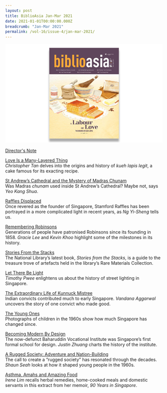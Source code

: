 ```yaml
---
layout: post
title: BiblioAsia Jan-Mar 2021
date: 2021-01-01T00:00:00.000Z
breadcrumb: "Jan-Mar 2021"
permalink: /vol-16/issue-4/jan-mar-2021/
---
```


<img src="/images/Vol-16-issue-4/landing/Vol16_Iss4.jpg">

[Director's Note](/vol-16/issue-4/jan-mar-2021/director-note)

[Love Is a Many-Layered Thing](/vol-16/issue-4/jan-mar-2021/kueh-lapis)<br>*Christopher Tan* delves into the origins and history of *kueh lapis legit*, a cake famous for its exacting recipe.

[St Andrew’s Cathedral and the Mystery of Madras Chunam](/vol-16/issue-4/jan-mar-2021/st-andrew-cathedral)<br>Was Madras *chunam* used inside St Andrew’s Cathedral? Maybe not, says *Yeo Kang Shua*.

[Raffles Displaced](/vol-16/issue-4/jan-mar-2021/raffles)<br>Once revered as the founder of Singapore, Stamford Raffles has been portrayed in a more complicated light in recent years, as *Ng Yi-Sheng* tells us. 

[Remembering Robinsons](/vol-16/issue-4/jan-mar-2021/robinsons)<br>Generations of people have patronised Robinsons since its founding in 1858. *Gracie Lee* and *Kevin Khoo* highlight some of the milestones in its history.

[Stories From the Stacks](/vol-16/issue-4/jan-mar-2021/stacks)<br>The National Library’s latest book, *Stories from the Stacks*, is a guide to the treasure trove of artefacts held in the library’s Rare Materials Collection.

[Let There Be Light](/vol-16/issue-4/jan-mar-2021/light)<br>*Timothy Pwee* enlightens us about the history of street lighting in Singapore.

[The Extraordinary Life of Kunnuck Mistree](/vol-16/issue-4/jan-mar-2021/kunnuck)<br>Indian convicts contributed much to early Singapore. *Vandana Aggarwal* uncovers the story of one convict who made good.

[The Young Ones](/vol-16/issue-4/jan-mar-2021/young-ones)<br>Photographs of children in the 1960s show how much Singapore has changed since.

[Becoming Modern By Design](/vol-16/issue-4/jan-mar-2021/modern-by-design)<br>The now-defunct Baharuddin Vocational Institute was Singapore’s first formal school for design. *Justin Zhuang* charts the history of the institute.

[A Rugged Society: Adventure and Nation-Building](/vol-16/issue-4/jan-mar-2021/rugged-society)<br>The call to create a “rugged society” has resonated through the decades. *Shaun Seah* looks at how it shaped young people in the 1960s.

[Asthma, Amahs and Amazing Food](/vol-16/issue-4/jan-mar-2021/asthma)<br>*Irene Lim* recalls herbal remedies, home-cooked meals and domestic servants in this extract from her memoir, *90 Years in Singapore*.
